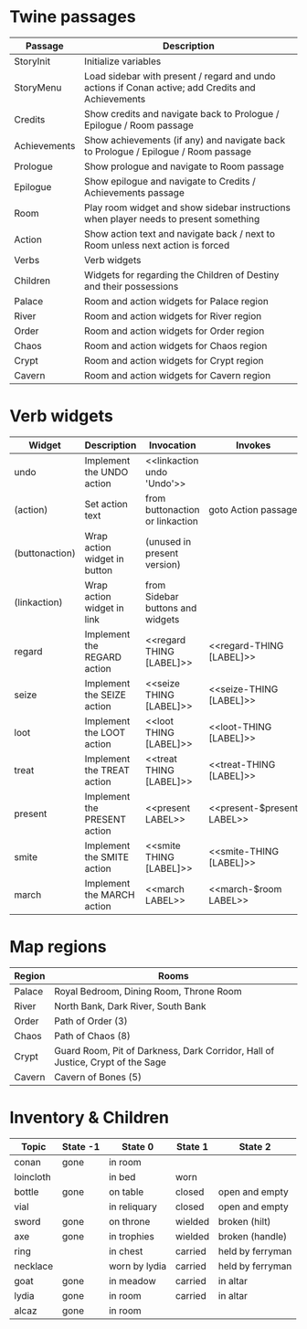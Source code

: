 # Twine passages

Passage      | Description
-------------|------------
StoryInit    | Initialize variables
StoryMenu    | Load sidebar with present / regard and undo actions if Conan active; add Credits and Achievements
Credits      | Show credits and navigate back to Prologue / Epilogue / Room passage
Achievements | Show achievements (if any) and navigate back to Prologue / Epilogue / Room passage
Prologue     | Show prologue and navigate to Room passage
Epilogue     | Show epilogue and navigate to Credits / Achievements passage
Room         | Play room widget and show sidebar instructions when player needs to present something
Action       | Show action text and navigate back / next to Room unless next action is forced
Verbs        | Verb widgets
Children     | Widgets for regarding the Children of Destiny and their possessions
Palace       | Room and action widgets for Palace region
River        | Room and action widgets for River region
Order        | Room and action widgets for Order region
Chaos        | Room and action widgets for Chaos region
Crypt        | Room and action widgets for Crypt region
Cavern       | Room and action widgets for Cavern region

# Verb widgets

Widget         | Description                  | Invocation                       | Invokes
---------------|------------------------------|----------------------------------|--------
undo           | Implement the UNDO action    | \<\<linkaction undo 'Undo'\>\>   |
(action)       | Set action text              | from buttonaction or linkaction  | goto Action passage
(buttonaction) | Wrap action widget in button | (unused in present version)      |
(linkaction)   | Wrap action widget in link   | from Sidebar buttons and widgets |
regard         | Implement the REGARD action  | <<regard THING [LABEL]>>         | <<regard-THING [LABEL]>>
seize          | Implement the SEIZE action   | <<seize THING [LABEL]>>          | <<seize-THING [LABEL]>>
loot           | Implement the LOOT action    | <<loot THING [LABEL]>>           | <<loot-THING [LABEL]>>
treat          | Implement the TREAT action   | <<treat THING [LABEL]>>          | <<treat-THING [LABEL]>>
present        | Implement the PRESENT action | \<\<present LABEL\>\>            | <<present-$present LABEL>>
smite          | Implement the SMITE action   | <<smite THING [LABEL]>>          | <<smite-THING [LABEL]>>
march          | Implement the MARCH action   | \<\<march LABEL\>\>              | <<march-$room LABEL>>

# Map regions

Region | Rooms
-------|------
Palace | Royal Bedroom, Dining Room, Throne Room
River  | North Bank, Dark River, South Bank
Order  | Path of Order (3)
Chaos  | Path of Chaos (8)
Crypt  | Guard Room, Pit of Darkness, Dark Corridor, Hall of Justice, Crypt of the Sage
Cavern | Cavern of Bones (5)

# Inventory & Children

Topic     | State -1 | State 0        | State 1 | State 2
----------|----------|----------------|---------|--------
conan     | gone     | in room        |         |
loincloth |          | in bed         | worn    |
bottle    | gone     | on table       | closed  | open and empty
vial      |          | in reliquary   | closed  | open and empty
sword     | gone     | on throne      | wielded | broken (hilt)
axe       | gone     | in trophies    | wielded | broken (handle)
ring      |          | in chest       | carried | held by ferryman
necklace  |          | worn by lydia  | carried | held by ferryman
goat      | gone     | in meadow      | carried | in altar
lydia     | gone     | in room        | carried | in altar
alcaz     | gone     | in room        |         |

